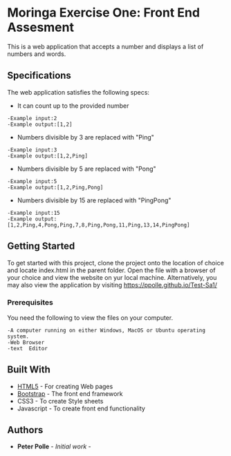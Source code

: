# Moringa Exercise One: Front End Assesment

This is a web application that accepts a number and displays a list of numbers and words.

## Specifications
The web application satisfies the following specs:
* It can count up to the provided number
```
-Example input:2
-Example output:[1,2]
```
* Numbers divisible by 3 are replaced with "Ping"
```
-Example input:3
-Example output:[1,2,Ping]
```
* Numbers divisible by 5 are replaced with "Pong"
```
-Example input:5
-Example output:[1,2,Ping,Pong]
```
* Numbers divisible by 15 are replaced with "PingPong"
```
-Example input:15
-Example output:[1,2,Ping,4,Pong,Ping,7,8,Ping,Pong,11,Ping,13,14,PingPong]
```

## Getting Started

To get started with this project, clone the project onto the location of choice and locate index.html in the parent folder. Open the file with a browser of your choice and view the website on yur local machine. Alternatively, you may also view the application by visiting https://ppolle.github.io/Test-Sa1/

### Prerequisites

You need the following to view the files on your computer.

```
-A computer running on either Windows, MacOS or Ubuntu operating system.
-Web Browser
-text  Editor
```

## Built With

* [HTML5](https://www.w3.org/TR/html5/) - For creating Web pages
* [Bootstrap](http://getbootstrap.com/) - The front end framework
* CSS3 - To create Style sheets
* Javascript - To create front end functionality


## Authors

* **Peter Polle** - *Initial work* - 

